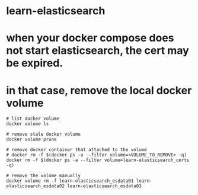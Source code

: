 # learn-elasticsearch

# when your docker compose does not start elasticsearch, the cert may be expired.
# in that case, remove the local docker volume
```
# list docker volume
docker volume ls

# remove stale docker volume
docker volume prune

# remove docker container that attached to the volume
# docker rm -f $(docker ps -a --filter volume=<VOLUME_TO_REMOVE> -q)
docker rm -f $(docker ps -a --filter volume=learn-elasticsearch_certs -q)

# remove the volume manually
docker volume rm -f learn-elasticsearch_esdata01 learn-elasticsearch_esdata02 learn-elasticsearch_esdata03
```